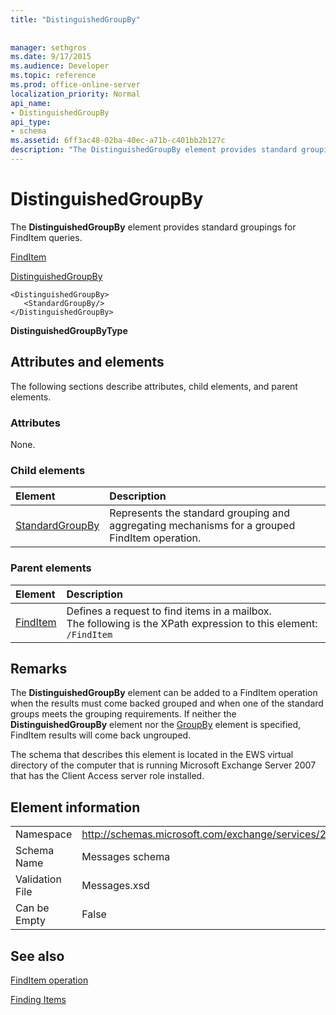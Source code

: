 ```yaml
---
title: "DistinguishedGroupBy"
 
 
manager: sethgros
ms.date: 9/17/2015
ms.audience: Developer
ms.topic: reference
ms.prod: office-online-server
localization_priority: Normal
api_name:
- DistinguishedGroupBy
api_type:
- schema
ms.assetid: 6ff3ac48-02ba-40ec-a71b-c401bb2b127c
description: "The DistinguishedGroupBy element provides standard groupings for FindItem queries."
---
```


# DistinguishedGroupBy

The **DistinguishedGroupBy** element provides standard groupings for FindItem queries. 
  
[FindItem](finditem.md)
  
[DistinguishedGroupBy](distinguishedgroupby.md)
  
```
<DistinguishedGroupBy>
   <StandardGroupBy/>
</DistinguishedGroupBy>
```

 **DistinguishedGroupByType**
## Attributes and elements

The following sections describe attributes, child elements, and parent elements.
  
### Attributes

None.
  
### Child elements

|**Element**|**Description**|
|:-----|:-----|
|[StandardGroupBy](standardgroupby.md) <br/> |Represents the standard grouping and aggregating mechanisms for a grouped FindItem operation.  <br/> |
   
### Parent elements

|**Element**|**Description**|
|:-----|:-----|
|[FindItem](finditem.md) <br/> |Defines a request to find items in a mailbox.  <br/> The following is the XPath expression to this element:  `/FindItem` <br/> |
   
## Remarks

The **DistinguishedGroupBy** element can be added to a FindItem operation when the results must come backed grouped and when one of the standard groups meets the grouping requirements. If neither the **DistinguishedGroupBy** element nor the [GroupBy](groupby.md) element is specified, FindItem results will come back ungrouped. 
  
The schema that describes this element is located in the EWS virtual directory of the computer that is running Microsoft Exchange Server 2007 that has the Client Access server role installed.
  
## Element information

|||
|:-----|:-----|
|Namespace  <br/> |http://schemas.microsoft.com/exchange/services/2006/messages  <br/> |
|Schema Name  <br/> |Messages schema  <br/> |
|Validation File  <br/> |Messages.xsd  <br/> |
|Can be Empty  <br/> |False  <br/> |
   
## See also



[FindItem operation](finditem-operation.md)


[Finding Items](http://msdn.microsoft.com/library/63af1f9c-464b-4fca-9ae3-3d60f24ca93c%28Office.15%29.aspx)

